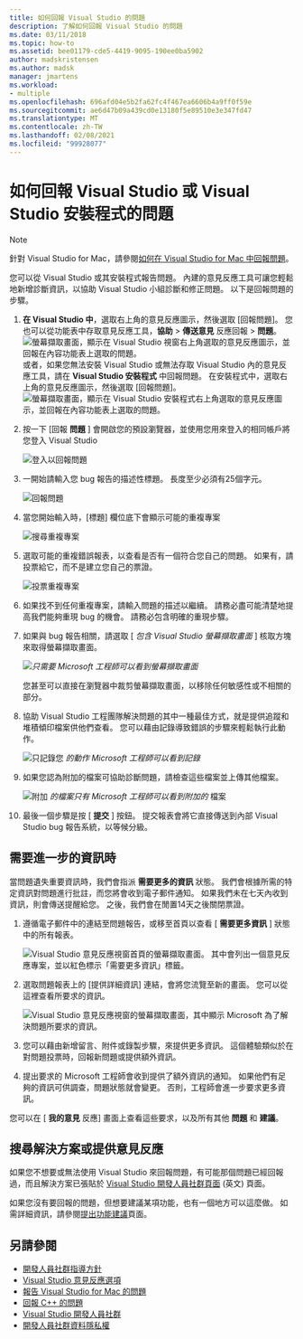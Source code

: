 ```yaml
---
title: 如何回報 Visual Studio 的問題
description: 了解如何回報 Visual Studio 的問題
ms.date: 03/11/2018
ms.topic: how-to
ms.assetid: bee01179-cde5-4419-9095-190ee0ba5902
author: madskristensen
ms.author: madsk
manager: jmartens
ms.workload:
- multiple
ms.openlocfilehash: 696afd04e5b2fa62fc4f467ea6606b4a9ff0f59e
ms.sourcegitcommit: ae6d47b09a439cd0e13180f5e89510e3e347fd47
ms.translationtype: MT
ms.contentlocale: zh-TW
ms.lasthandoff: 02/08/2021
ms.locfileid: "99928077"
---
```

# <a name="how-to-report-a-problem-with-visual-studio-or-visual-studio-installer"></a>如何回報 Visual Studio 或 Visual Studio 安裝程式的問題

> [!NOTE]
> 針對 Visual Studio for Mac，請參閱[如何在 Visual Studio for Mac 中回報問題](/visualstudio/mac/report-a-problem)。

您可以從 Visual Studio 或其安裝程式報告問題。 內建的意見反應工具可讓您輕鬆地新增診斷資訊，以協助 Visual Studio 小組診斷和修正問題。 以下是回報問題的步驟。

1. **在 Visual Studio 中**，選取右上角的意見反應圖示，然後選取 [回報問題]。 您也可以從功能表中存取意見反應工具，**協助**  >  **傳送意見** 反應回報  >  **問題**。
![螢幕擷取畫面，顯示在 Visual Studio 視窗右上角選取的意見反應圖示，並回報在內容功能表上選取的問題。](media/feedback-button.png)
或者，如果您無法安裝 Visual Studio 或無法存取 Visual Studio 內的意見反應工具，請在 **Visual Studio 安裝程式** 中回報問題。  在安裝程式中，選取右上角的意見反應圖示，然後選取 [回報問題]。
![螢幕擷取畫面，顯示在 Visual Studio 安裝程式右上角選取的意見反應圖示，並回報在內容功能表上選取的問題。](media/installer.png)

1. 按一下 [回報 **問題** ] 會開啟您的預設瀏覽器，並使用您用來登入的相同帳戶將您登入 Visual Studio

   ![登入以回報問題](../ide/media/feedback-browser-top.png)

1. 一開始請輸入您 bug 報告的描述性標題。 長度至少必須有25個字元。

    ![回報問題](../ide/media/feedback-report.png)

1. 當您開始輸入時，[標題] 欄位底下會顯示可能的重複專案

    ![搜尋重複專案](../ide/media/feedback-search.png)

1. 選取可能的重複錯誤報表，以查看是否有一個符合您自己的問題。 如果有，請投票給它，而不是建立您自己的票證。

    ![投票重複專案](../ide/media/feedback-duplicate.png)

2. 如果找不到任何重複專案，請輸入問題的描述以繼續。 請務必盡可能清楚地提高我們能夠重現 bug 的機會。 請務必包含明確的重現步驟。

3. 如果與 bug 報告相關，請選取 [ *包含 Visual Studio 螢幕擷取畫面* ] 核取方塊來取得螢幕擷取畫面。

    ![](../ide/media/feedback-screenshot.png)*只需要 Microsoft 工程師可以看到螢幕擷取畫面*

    您甚至可以直接在瀏覽器中裁剪螢幕擷取畫面，以移除任何敏感性或不相關的部分。

4. 協助 Visual Studio 工程團隊解決問題的其中一種最佳方式，就是提供追蹤和堆積傾印檔案供他們查看。 您可以藉由記錄導致錯誤的步驟來輕鬆執行此動作。

    ![只記錄您 ](../ide/media/feedback-recording.png) *的動作 Microsoft 工程師可以看到記錄*

5. 如果您認為附加的檔案可協助診斷問題，請檢查這些檔案並上傳其他檔案。

    ![附加 ](../ide/media/feedback-attachments.png) *的檔案只有 Microsoft 工程師可以看到附加的* 檔案

6. 最後一個步驟是按 [ **提交** ] 按鈕。 提交報表會將它直接傳送到內部 Visual Studio bug 報告系統，以等候分級。

## <a name="when-further-information-is-needed"></a>需要進一步的資訊時

當問題遺失重要資訊時，我們會指派 **需要更多的資訊** 狀態。 我們會根據所需的特定資訊對問題進行批註，而您將會收到電子郵件通知。 如果我們未在七天內收到資訊，則會傳送提醒給您。 之後，我們會在閒置14天之後關閉票證。

1. 遵循電子郵件中的連結至問題報告，或移至首頁以查看 [ **需要更多資訊** ] 狀態中的所有報表。

    ![Visual Studio 意見反應視窗首頁的螢幕擷取畫面。 其中會列出一個意見反應專案，並以紅色標示「需要更多資訊」標籤。](../ide/media/feedback-my-feedback.png)

1. 選取問題報表上的 [提供詳細資訊] 連結，會將您流覽至新的畫面。 您可以從這裡查看所要求的資訊。

   ![Visual Studio 意見反應視窗的螢幕擷取畫面，其中顯示 Microsoft 為了解決問題所要求的資訊。](../ide/media/feedback-need-more-info.png)

1. 您可以藉由新增留言、附件或錄製步驟，來提供更多資訊。 這個體驗類似於在對問題投票時，回報新問題或提供額外資訊。

1. 提出要求的 Microsoft 工程師會收到提供了額外資訊的通知。 如果他們有足夠的資訊可供調查，問題狀態就會變更。 否則，工程師會進一步要求更多資訊。

您可以在 [ **我的意見** 反應] 畫面上查看這些要求，以及所有其他 **問題** 和 **建議**。

## <a name="search-for-solutions-or-provide-feedback"></a>搜尋解決方案或提供意見反應

如果您不想要或無法使用 Visual Studio 來回報問題，有可能那個問題已經回報過，而且解決方案已張貼於 [Visual Studio 開發人員社群頁面](https://developercommunity2.visualstudio.com/search?space=8) \(英文\) 頁面。

如果您沒有要回報的問題，但想要建議某項功能，也有一個地方可以這麼做。 如需詳細資訊，請參閱[提出功能建議](https://aka.ms/feedback/suggest?space=8)頁面。

## <a name="see-also"></a>另請參閱

* [開發人員社群指導方針](./developer-community-guidelines.md)
* [Visual Studio 意見反應選項](../ide/feedback-options.md)
* [報告 Visual Studio for Mac 的問題](/visualstudio/mac/report-a-problem)
* [回報 C++ 的問題](/cpp/how-to-report-a-problem-with-the-visual-cpp-toolset)
* [Visual Studio 開發人員社群](https://aka.ms/feedback/suggest?space=8)
* [開發人員社群資料隱私權](developer-community-privacy.md)
